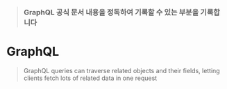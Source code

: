 > ### GraphQL 공식 문서 내용을 정독하여 기록할 수 있는 부분을 기록합니다

# GraphQL

> GraphQL queries can traverse related objects and their fields, letting clients fetch lots of related data in one request
